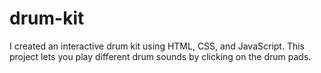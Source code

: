 # drum-kit
I created an interactive drum kit using HTML, CSS, and JavaScript. This project lets you play different drum sounds by clicking on the drum pads. 

